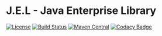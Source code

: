 # J.E.L - Java Enterprise Library

[![License](https://img.shields.io/badge/License-Apache%202.0-blue.svg)](https://opensource.org/licenses/Apache-2.0)
[![Build Status](https://travis-ci.com/lorislab/jee.svg?branch=develop)](https://travis-ci.com/lorislab/jee)
[![Maven Central](https://maven-badges.herokuapp.com/maven-central/org.lorislab.jee/jel/badge.svg)](https://maven-badges.herokuapp.com/maven-central/org.lorislab.jee/jel)
[![Codacy Badge](https://api.codacy.com/project/badge/Grade/e0fbd30d18454373baeff7239339261b)](https://www.codacy.com/app/lorislab/jee?utm_source=github.com&amp;utm_medium=referral&amp;utm_content=lorislab/jee&amp;utm_campaign=Badge_Grade)
